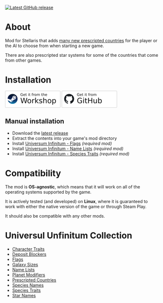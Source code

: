 [![Latest GitHub release](https://img.shields.io/github/v/release/hmlendea/stellaris-ui-prescripted-countries)](https://github.com/hmlendea/stellaris-ui-prescripted-countries/releases/latest)

# About

Mod for Stellaris that adds [many new prescripted countries](https://github.com/hmlendea/stellaris-ui-prescripted-countries/wiki/Additions) for the player or the AI to choose from when starting a new game.

There are also prescripted star systems for some of the countries that come from other games.

# Installation

[![Get it from the Workshop](https://raw.githubusercontent.com/hmlendea/readme-assets/master/badges/stores/steam-workshop.png)](https://steamcommunity.com/sharedfiles/filedetails/?id=2048949837) [![Get it from GitHub](https://raw.githubusercontent.com/hmlendea/readme-assets/master/badges/stores/github.png)](https://github.com/hmlendea/stellaris-ui-prescripted-countries/releases)

## Manual installation

 - Download the [latest release](https://github.com/hmlendea/stellaris-ui-prescripted-countries/releases)
 - Extract the contents into your game's mod directory
 - Install [Universum Infinitum - Flags](https://github.com/hmlendea/stellaris-ui-flags) _(required mod)_
 - Install [Universum Infinitum - Name Lists](https://github.com/hmlendea/stellaris-ui-name-lists) _(required mod)_
 - Install [Universum Infinitum - Species Traits](https://github.com/hmlendea/stellaris-ui-species-traits) _(required mod)_

# Compatibility

The mod is **OS-agnostic**, which means that it will work on all of the operating systems supported by the game.

It is actively tested (and developed) on **Linux**, where it is guaranteed to work with either the native version of the game or through Steam Play.

It should also be compatible with any other mods.

# Universul Unfinitum Collection

 - [Character Traits](https://github.com/hmlendea/stellaris-ui-character-traits)
 - [Deposit Blockers](https://github.com/hmlendea/stellaris-ui-deposit-blockers)
 - [Flags](https://github.com/hmlendea/stellaris-ui-flags)
 - [Galaxy Sizes](https://github.com/hmlendea/stellaris-ui-galaxy-sizes)
 - [Name Lists](https://github.com/hmlendea/stellaris-ui-name-lists)
 - [Planet Modifiers](https://github.com/hmlendea/stellaris-ui-planet-modifiers)
 - [Prescripted Countries](https://github.com/hmlendea/stellaris-ui-prescripted-countries)
 - [Species Names](https://github.com/hmlendea/stellaris-ui-species-names)
 - [Species Traits](https://github.com/hmlendea/stellaris-ui-species-traits)
 - [Star Names](https://github.com/hmlendea/stellaris-ui-star-names)
